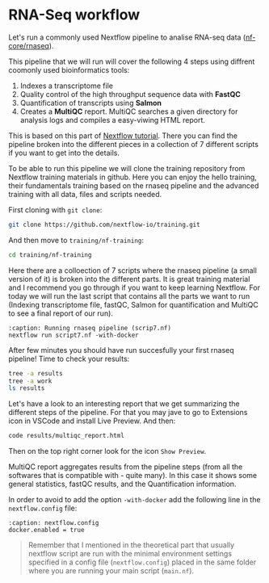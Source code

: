 # RNA-Seq workflow

Let's run a commonly used Nextflow pipeline to analise RNA-seq data ([nf-core/rnaseq](https://nf-co.re/rnaseq/3.17.0)).

This pipeline that we will run will cover the following 4 steps using diffrent coomonly used bioinformatics tools:

1. Indexes a transcriptome file
2. Quality control of the high throughput sequence data with **FastQC**
3. Quantification  of transcripts using **Salmon**
4. Creates a **MultiQC** report. MultiQC searches a given directory for analysis logs and compiles a easy-viwing HTML report.

This is based on this part of [Nextflow tutorial](https://training.nextflow.io/basic_training/rnaseq_pipeline/). There you can find the pipeline broken into the different pieces in a collection of 7 different scripts if you want to get into the details.

To be able to run this pipeline we will clone the training repository from Nextflow training materials in github. Here you can enjoy the hello training, their fundamentals training based on the rnaseq pipeline and the advanced training with all data, files and scripts needed.

First cloning with `git clone`:
```bash
git clone https://github.com/nextflow-io/training.git
```
And then move to `training/nf-training`:
```bash
cd training/nf-training
```
Here there are a colloection of 7 scripts where the rnaseq pipeline (a small version of it) is broken into the different parts. It is great training material and I recommend you go through if you want to keep learning Nextflow. For today we will run the last script that contains all the parts we want to run (Indexing transcriptome file, fastQC, Salmon for quantification and MultiQC to see a final report of our run).

```{code-block} groovy
:caption: Running rnaseq pipeline (scrip7.nf)
nextflow run script7.nf -with-docker
```

After few minutes you should have run succesfully your first rnaseq pipeline! Time to check your results:
```bash
tree -a results
tree -a work
ls results
```

Let's have a look to an interesting report that we get summarizing the different steps of the pipeline. For that you may jave to go to Extensions icon in VSCode and install Live Preview. And then:
```bash
code results/multiqc_report.html
```
Then on the top right corner look for the icon `Show Preview`.

MultiQC report aggregates results from the pipeline steps (from all the softwares that is compatible with -  quite many). In this case it shows some general statistics, fastQC results, and the Quantification information.

In order to avoid to add the option `-with-docker` add the following line in the `nextflow.config` file: 
```{code-block} groovy
:caption: nextflow.config
docker.enabled = true
```

>Remember that I mentioned in the theoretical part that usually nextflow script are run with the minimal environment settings specified in a config file (`nextflow.config`) placed in the same folder where you are running your main script (`main.nf`).